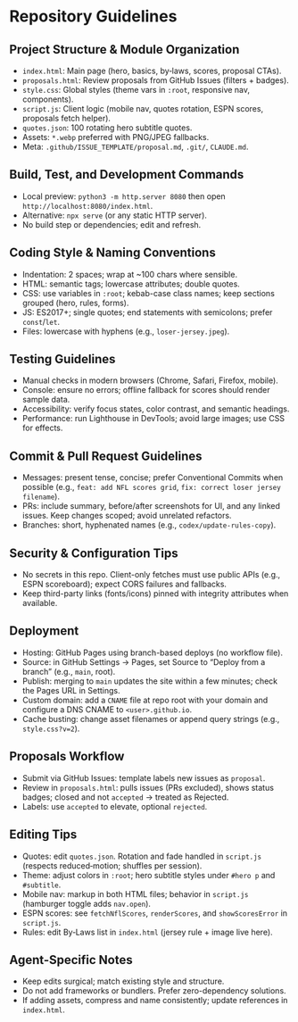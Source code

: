 # Repository Guidelines

## Project Structure & Module Organization
- `index.html`: Main page (hero, basics, by‑laws, scores, proposal CTAs).
- `proposals.html`: Review proposals from GitHub Issues (filters + badges).
- `style.css`: Global styles (theme vars in `:root`, responsive nav, components).
- `script.js`: Client logic (mobile nav, quotes rotation, ESPN scores, proposals fetch helper).
- `quotes.json`: 100 rotating hero subtitle quotes.
- Assets: `*.webp` preferred with PNG/JPEG fallbacks.
- Meta: `.github/ISSUE_TEMPLATE/proposal.md`, `.git/`, `CLAUDE.md`.

## Build, Test, and Development Commands
- Local preview: `python3 -m http.server 8080` then open `http://localhost:8080/index.html`.
- Alternative: `npx serve` (or any static HTTP server).
- No build step or dependencies; edit and refresh.

## Coding Style & Naming Conventions
- Indentation: 2 spaces; wrap at ~100 chars where sensible.
- HTML: semantic tags; lowercase attributes; double quotes.
- CSS: use variables in `:root`; kebab-case class names; keep sections grouped (hero, rules, forms).
- JS: ES2017+; single quotes; end statements with semicolons; prefer `const`/`let`.
- Files: lowercase with hyphens (e.g., `loser-jersey.jpeg`).

## Testing Guidelines
- Manual checks in modern browsers (Chrome, Safari, Firefox, mobile).
- Console: ensure no errors; offline fallback for scores should render sample data.
- Accessibility: verify focus states, color contrast, and semantic headings.
- Performance: run Lighthouse in DevTools; avoid large images; use CSS for effects.

## Commit & Pull Request Guidelines
- Messages: present tense, concise; prefer Conventional Commits when possible (e.g., `feat: add NFL scores grid`, `fix: correct loser jersey filename`).
- PRs: include summary, before/after screenshots for UI, and any linked issues. Keep changes scoped; avoid unrelated refactors.
- Branches: short, hyphenated names (e.g., `codex/update-rules-copy`).

## Security & Configuration Tips
- No secrets in this repo. Client-only fetches must use public APIs (e.g., ESPN scoreboard); expect CORS failures and fallbacks.
- Keep third-party links (fonts/icons) pinned with integrity attributes when available.

## Deployment
- Hosting: GitHub Pages using branch-based deploys (no workflow file).
- Source: in GitHub Settings → Pages, set Source to “Deploy from a branch” (e.g., `main`, root).
- Publish: merging to `main` updates the site within a few minutes; check the Pages URL in Settings.
- Custom domain: add a `CNAME` file at repo root with your domain and configure a DNS CNAME to `<user>.github.io`.
- Cache busting: change asset filenames or append query strings (e.g., `style.css?v=2`).

## Proposals Workflow
- Submit via GitHub Issues: template labels new issues as `proposal`.
- Review in `proposals.html`: pulls issues (PRs excluded), shows status badges; closed and not `accepted` → treated as Rejected.
- Labels: use `accepted` to elevate, optional `rejected`.

## Editing Tips
- Quotes: edit `quotes.json`. Rotation and fade handled in `script.js` (respects reduced‑motion; shuffles per session).
- Theme: adjust colors in `:root`; hero subtitle styles under `#hero p` and `#subtitle`.
- Mobile nav: markup in both HTML files; behavior in `script.js` (hamburger toggle adds `nav.open`).
- ESPN scores: see `fetchNflScores`, `renderScores`, and `showScoresError` in `script.js`.
- Rules: edit By‑Laws list in `index.html` (jersey rule + image live here).

## Agent-Specific Notes
- Keep edits surgical; match existing style and structure.
- Do not add frameworks or bundlers. Prefer zero-dependency solutions.
- If adding assets, compress and name consistently; update references in `index.html`.
